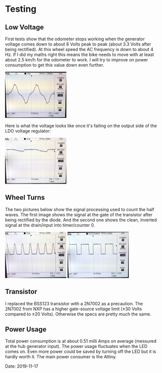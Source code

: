 # Testing

## Low Voltage

First tests show that the odometer stops working when the generator voltage comes down to about 8 Volts peak to peak (about 3.3 Volts after being rectified). At this wheel speed the AC frequency is down to about 4 Hz. If I did my maths right this means the bike needs to move with at least about 2.5 km/h for the odometer to work. I will try to improve on power consumption to get this value down even further.

<img src="images/hub-generator-slow.jpeg" width="200">

Here is what the voltage looks like once it's failing on the output side of the LDO voltage regulator:

<img src="images/power_starts_failing.jpeg" width="200">

## Wheel Turns

The two pictures below show the signal processing used to count the half waves. The first image shows the signal at the gate of the transistor after being rectified by the diode. And the second one shows the clean, inverted signal at the drain/input into timer/counter 0.

<img src="images/signal_half_waves.jpeg" width="200">

<img src="images/signal_after_transistor.jpeg" width="200">

## Transistor

I replaced the BSS123 transistor with a 2N7002 as a precaution. The 2N7002 from NXP has a higher gate-source voltage limit (±30 Volts compared to ±20 Volts). Otherwise the specs are pretty much the same.

## Power Usage

Total power consumption is at about 0.51 milli Amps on average (messured at the hub generator input). The power usage fluctuates when the LED comes on. Even more power could be saved by turning off the LED but it is hardly worth it. The main power consumer is the Attiny.

Date: 2019-11-17
